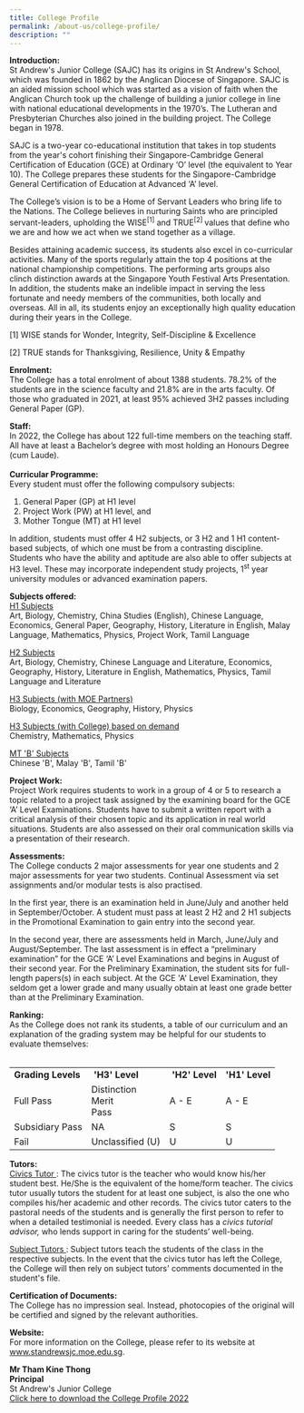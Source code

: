 ```yaml
---
title: College Profile
permalink: /about-us/college-profile/
description: ""
---
```

<p><strong>Introduction:&nbsp;<br /></strong>St Andrew's Junior College (SAJC) has its origins in St Andrew's School, which was founded in 1862 by the Anglican Diocese of Singapore. SAJC is an aided mission school which was started as a vision of faith when the Anglican Church took up the challenge of building a junior college in line with national educational developments in the 1970&rsquo;s. The Lutheran and Presbyterian Churches also joined in the building project. The College began in 1978.</p>
<p>SAJC is a two-year co-educational institution that takes in top students from the year's cohort finishing their Singapore-Cambridge General Certification of Education (GCE) at Ordinary &lsquo;O&rsquo; level (the equivalent to Year 10). The College prepares these students for the Singapore-Cambridge General Certification of Education at Advanced &lsquo;A&rsquo; level.</p>
<p>The College&rsquo;s vision is to be a Home of Servant Leaders who bring life to the Nations. The College believes in nurturing Saints who are principled servant-leaders, upholding the WISE<sup>[1]</sup>&nbsp;and TRUE<sup>[2]&nbsp;</sup>values that define who we are and how we act when we stand together as a village.</p>
<p>Besides attaining academic success, its students also excel in co-curricular activities. Many of the sports regularly attain the top 4 positions at the national championship competitions. The performing arts groups also clinch&nbsp;distinction&nbsp;awards at the Singapore Youth Festival Arts Presentation. In addition, the students make an indelible impact in serving the less fortunate and needy members of the communities, both locally and overseas. All in all, its students enjoy an exceptionally high quality education during their years in the College.</p>
<p>[1]&nbsp;WISE stands for Wonder, Integrity, Self-Discipline &amp; Excellence</p>
<p>[2]&nbsp;TRUE stands for Thanksgiving, Resilience, Unity &amp; Empathy</p>
<p><strong>Enrolment:<br /></strong>The College has a total enrolment of about 1388 students. 78.2% of the students are in the science faculty and 21.8% are in the arts faculty. Of those who graduated in 2021, at least 95% achieved 3H2 passes including General Paper (GP).</p>
<p><strong>Staff:<br /></strong>In 2022, the College has about 122 full-time members on the teaching staff. All have at least a Bachelor&rsquo;s degree with most holding an Honours Degree (cum Laude).<br /><br /><strong>Curricular Programme:</strong><br />Every student must offer the following compulsory subjects:</p>
<ol>
<li>General Paper (GP) at H1 level</li>
<li>Project Work (PW) at H1 level, and</li>
<li>Mother Tongue (MT) at H1 level</li>
</ol>
<p>In addition, students must offer 4 H2 subjects, or 3 H2 and 1 H1 content-based subjects, of which one must be from a contrasting discipline. Students who have the ability and aptitude are also able to offer subjects at H3 level. These may incorporate independent study projects, 1<sup>st</sup> year university modules or advanced examination papers.</p>
<p><strong>Subjects offered:<br /></strong><u>H1 Subjects</u><br />Art, Biology, Chemistry, China Studies (English), Chinese Language, Economics, General Paper, Geography, History, Literature in English, Malay Language, Mathematics, Physics, Project Work, Tamil Language</p>
<p><u>H2 Subjects</u><br />Art, Biology, Chemistry, Chinese Language and Literature, Economics, Geography, History, Literature in English, Mathematics, Physics, Tamil Language and Literature</p>
<p><u>H3 Subjects (with MOE Partners)</u><br />Biology, Economics, Geography, History, Physics</p>
<p><u>H3 Subjects (with College) based on demand</u><br />Chemistry, Mathematics, Physics</p>
<p><u>MT 'B' Subjects</u><br />Chinese 'B', Malay 'B', Tamil 'B'</p>
<p><strong>Project Work:<br /></strong>Project Work requires students to work in a group of 4 or 5 to research a topic related to a project task assigned by the examining board for the GCE &lsquo;A&rsquo; Level Examinations. Students have to submit a written report with a critical analysis of their chosen topic and its application in real world situations. Students are also assessed on their oral communication skills via a presentation of their research.&nbsp;</p>
<p><strong>Assessments:<br /></strong>The College conducts 2 major assessments for year one students and 2 major assessments for year two students. Continual Assessment via set assignments and/or modular tests is also practised.&nbsp;</p>
<p>In the first year, there is an examination held in June/July and another held in September/October. A student must pass at least 2 H2 and 2 H1 subjects in the Promotional Examination to gain entry into the second year.</p>
<p>In the second year, there are assessments held in March, June/July and August/September. The last assessment is in effect a &ldquo;preliminary examination&rdquo; for the GCE &lsquo;A&rsquo; Level Examinations and begins in August of their second year. For the Preliminary Examination, the student sits for full-length papers(s) in each subject. At the GCE 'A' Level Examination, they seldom get a lower grade and many usually obtain at least one grade better than at the Preliminary Examination.&nbsp;</p>
<p><strong>Ranking:</strong><br />As the College does not rank its students, a table of our curriculum and an explanation of the grading system may be helpful for our students to evaluate themselves:&nbsp;<br /><br /></p>
<table>
<tbody>
<tr>
<td><strong>Grading Levels</strong></td>
<td><strong>&nbsp;'H3' Level<br /></strong></td>
<td><strong>&nbsp;'H2' Level<br /></strong></td>
<td><strong>'H1' Level<br /></strong></td>
</tr>
<tr>
<td>Full Pass</td>
<td>Distinction<br />Merit<br />Pass</td>
<td>A - E</td>
<td>A - E</td>
</tr>
<tr>
<td>Subsidiary Pass</td>
<td>NA</td>
<td>S</td>
<td>S</td>
</tr>
<tr>
<td>Fail</td>
<td>Unclassified (U)</td>
<td>U</td>
<td>U</td>
</tr>
</tbody>
</table>
<p><strong>Tutors:<br /></strong><u>Civics Tutor&nbsp;</u>: The civics tutor is the teacher who would know his/her student best. He/She is the equivalent of the home/form teacher. The civics tutor usually tutors the student for at least one subject, is also the one who compiles his/her academic and other records. The civics tutor caters to the pastoral needs of the students and is generally the first person to refer to when a detailed testimonial is needed. Every class has a&nbsp;<em>civics tutorial advisor,&nbsp;</em>who lends support in caring for the students&rsquo; well-being.&nbsp;</p>
<p><u>Subject Tutors&nbsp;</u>: Subject tutors teach the students of the class in the respective subjects. In the event that the civics tutor has left the College, the College will then rely on subject tutors' comments documented in the student's file.&nbsp;</p>
<p><strong>Certification of Documents:<br /></strong>The College has no impression seal. Instead, photocopies of the original will be certified and signed by the relevant authorities.</p>
<p><strong>Website:<br /></strong>For more information on the College, please refer to its website at <a href="http://www.standrewsjc.moe.edu.sg/" target="">www.standrewsjc.moe.edu.sg</a>.</p>
<p><strong>Mr Tham Kine Thong<br />Principal<br /></strong>St Andrew's Junior College<br /><a href="/files/College_Profile_2022.pdf" target="_blank" rel="noopener">Click here to download the College Profile 2022</a></p>